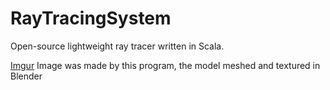 # RayTracingSystem
Open-source lightweight ray tracer written in Scala.

[Imgur](https://i.imgur.com/fCryK18.png)
Image was made by this program, the model meshed and textured in Blender
